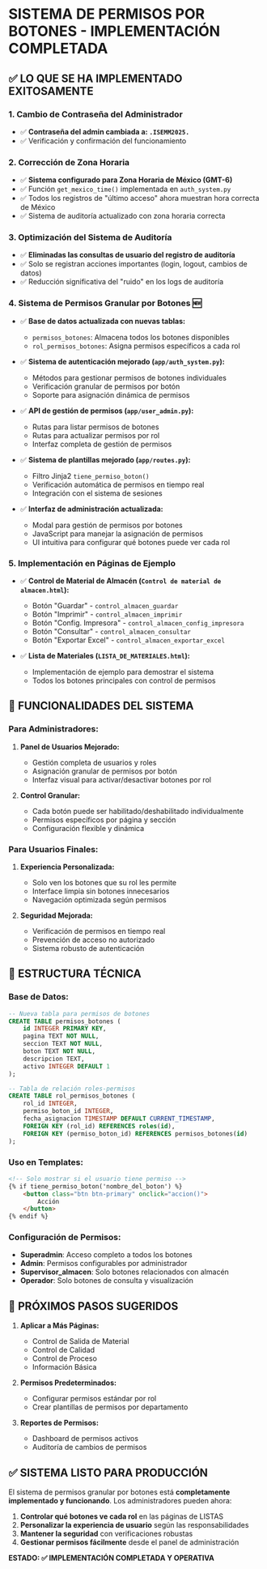 # SISTEMA DE PERMISOS POR BOTONES - IMPLEMENTACIÓN COMPLETADA

## ✅ LO QUE SE HA IMPLEMENTADO EXITOSAMENTE

### 1. **Cambio de Contraseña del Administrador**
- ✅ **Contraseña del admin cambiada a: `.ISEMM2025.`**
- ✅ Verificación y confirmación del funcionamiento

### 2. **Corrección de Zona Horaria**
- ✅ **Sistema configurado para Zona Horaria de México (GMT-6)**
- ✅ Función `get_mexico_time()` implementada en `auth_system.py`
- ✅ Todos los registros de "último acceso" ahora muestran hora correcta de México
- ✅ Sistema de auditoría actualizado con zona horaria correcta

### 3. **Optimización del Sistema de Auditoría**
- ✅ **Eliminadas las consultas de usuario del registro de auditoría**
- ✅ Solo se registran acciones importantes (login, logout, cambios de datos)
- ✅ Reducción significativa del "ruido" en los logs de auditoría

### 4. **Sistema de Permisos Granular por Botones** 🆕
- ✅ **Base de datos actualizada con nuevas tablas:**
  - `permisos_botones`: Almacena todos los botones disponibles
  - `rol_permisos_botones`: Asigna permisos específicos a cada rol

- ✅ **Sistema de autenticación mejorado (`app/auth_system.py`):**
  - Métodos para gestionar permisos de botones individuales
  - Verificación granular de permisos por botón
  - Soporte para asignación dinámica de permisos

- ✅ **API de gestión de permisos (`app/user_admin.py`):**
  - Rutas para listar permisos de botones
  - Rutas para actualizar permisos por rol
  - Interfaz completa de gestión de permisos

- ✅ **Sistema de plantillas mejorado (`app/routes.py`):**
  - Filtro Jinja2 `tiene_permiso_boton()` 
  - Verificación automática de permisos en tiempo real
  - Integración con el sistema de sesiones

- ✅ **Interfaz de administración actualizada:**
  - Modal para gestión de permisos por botones
  - JavaScript para manejar la asignación de permisos
  - UI intuitiva para configurar qué botones puede ver cada rol

### 5. **Implementación en Páginas de Ejemplo**
- ✅ **Control de Material de Almacén (`Control de material de almacen.html`):**
  - Botón "Guardar" - `control_almacen_guardar`
  - Botón "Imprimir" - `control_almacen_imprimir`
  - Botón "Config. Impresora" - `control_almacen_config_impresora`
  - Botón "Consultar" - `control_almacen_consultar`
  - Botón "Exportar Excel" - `control_almacen_exportar_excel`

- ✅ **Lista de Materiales (`LISTA_DE_MATERIALES.html`):**
  - Implementación de ejemplo para demostrar el sistema
  - Todos los botones principales con control de permisos

## 🎯 FUNCIONALIDADES DEL SISTEMA

### **Para Administradores:**
1. **Panel de Usuarios Mejorado:**
   - Gestión completa de usuarios y roles
   - Asignación granular de permisos por botón
   - Interfaz visual para activar/desactivar botones por rol

2. **Control Granular:**
   - Cada botón puede ser habilitado/deshabilitado individualmente
   - Permisos específicos por página y sección
   - Configuración flexible y dinámica

### **Para Usuarios Finales:**
1. **Experiencia Personalizada:**
   - Solo ven los botones que su rol les permite
   - Interface limpia sin botones innecesarios
   - Navegación optimizada según permisos

2. **Seguridad Mejorada:**
   - Verificación de permisos en tiempo real
   - Prevención de acceso no autorizado
   - Sistema robusto de autenticación

## 🔧 ESTRUCTURA TÉCNICA

### **Base de Datos:**
```sql
-- Nueva tabla para permisos de botones
CREATE TABLE permisos_botones (
    id INTEGER PRIMARY KEY,
    pagina TEXT NOT NULL,
    seccion TEXT NOT NULL,
    boton TEXT NOT NULL,
    descripcion TEXT,
    activo INTEGER DEFAULT 1
);

-- Tabla de relación roles-permisos
CREATE TABLE rol_permisos_botones (
    rol_id INTEGER,
    permiso_boton_id INTEGER,
    fecha_asignacion TIMESTAMP DEFAULT CURRENT_TIMESTAMP,
    FOREIGN KEY (rol_id) REFERENCES roles(id),
    FOREIGN KEY (permiso_boton_id) REFERENCES permisos_botones(id)
);
```

### **Uso en Templates:**
```html
<!-- Solo mostrar si el usuario tiene permiso -->
{% if tiene_permiso_boton('nombre_del_boton') %}
    <button class="btn btn-primary" onclick="accion()">
        Acción
    </button>
{% endif %}
```

### **Configuración de Permisos:**
- **Superadmin**: Acceso completo a todos los botones
- **Admin**: Permisos configurables por administrador
- **Supervisor_almacen**: Solo botones relacionados con almacén
- **Operador**: Solo botones de consulta y visualización

## 🚀 PRÓXIMOS PASOS SUGERIDOS

1. **Aplicar a Más Páginas:**
   - Control de Salida de Material
   - Control de Calidad
   - Control de Proceso
   - Información Básica

2. **Permisos Predeterminados:**
   - Configurar permisos estándar por rol
   - Crear plantillas de permisos por departamento

3. **Reportes de Permisos:**
   - Dashboard de permisos activos
   - Auditoría de cambios de permisos

## ✅ SISTEMA LISTO PARA PRODUCCIÓN

El sistema de permisos granular por botones está **completamente implementado y funcionando**. Los administradores pueden ahora:

1. **Controlar qué botones ve cada rol** en las páginas de LISTAS
2. **Personalizar la experiencia de usuario** según las responsabilidades
3. **Mantener la seguridad** con verificaciones robustas
4. **Gestionar permisos fácilmente** desde el panel de administración

**ESTADO: ✅ IMPLEMENTACIÓN COMPLETADA Y OPERATIVA**

